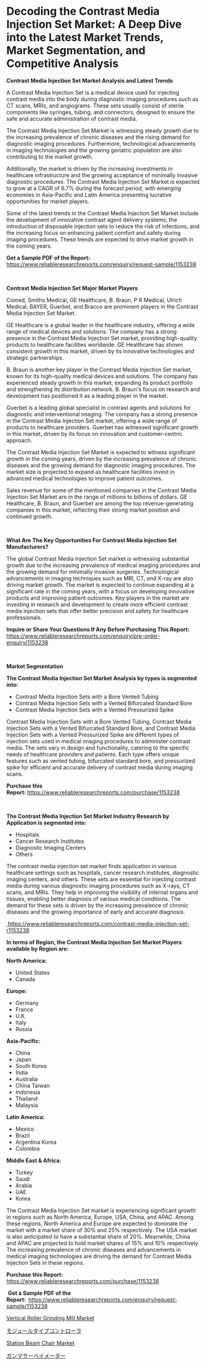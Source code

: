<p><h1>Decoding the Contrast Media Injection Set Market: A Deep Dive into the Latest Market Trends, Market Segmentation, and Competitive Analysis</h1></p><p><strong>Contrast Media Injection Set Market Analysis and Latest Trends</strong></p>
<p><p>A Contrast Media Injection Set is a medical device used for injecting contrast media into the body during diagnostic imaging procedures such as CT scans, MRIs, and angiograms. These sets usually consist of sterile components like syringes, tubing, and connectors, designed to ensure the safe and accurate administration of contrast media.</p><p>The Contrast Media Injection Set Market is witnessing steady growth due to the increasing prevalence of chronic diseases and the rising demand for diagnostic imaging procedures. Furthermore, technological advancements in imaging technologies and the growing geriatric population are also contributing to the market growth.</p><p>Additionally, the market is driven by the increasing investments in healthcare infrastructure and the growing acceptance of minimally invasive diagnostic procedures. The Contrast Media Injection Set Market is expected to grow at a CAGR of 6.7% during the forecast period, with emerging economies in Asia-Pacific and Latin America presenting lucrative opportunities for market players.</p><p>Some of the latest trends in the Contrast Media Injection Set Market include the development of innovative contrast agent delivery systems, the introduction of disposable injection sets to reduce the risk of infections, and the increasing focus on enhancing patient comfort and safety during imaging procedures. These trends are expected to drive market growth in the coming years.</p></p>
<p><strong>Get a Sample PDF of the Report:&nbsp;</strong> <a href="https://www.reliableresearchreports.com/enquiry/request-sample/1153238">https://www.reliableresearchreports.com/enquiry/request-sample/1153238</a></p>
<p>&nbsp;</p>
<p><strong>Contrast Media Injection Set Major Market Players</strong></p>
<p><p>Comed, Smiths Medical, GE Healthcare, B. Braun, P R Medical, Ulrich Medical, BAYER, Guerbet, and Bracco are prominent players in the Contrast Media Injection Set Market. </p><p>GE Healthcare is a global leader in the healthcare industry, offering a wide range of medical devices and solutions. The company has a strong presence in the Contrast Media Injection Set market, providing high-quality products to healthcare facilities worldwide. GE Healthcare has shown consistent growth in this market, driven by its innovative technologies and strategic partnerships.</p><p>B. Braun is another key player in the Contrast Media Injection Set market, known for its high-quality medical devices and solutions. The company has experienced steady growth in this market, expanding its product portfolio and strengthening its distribution network. B. Braun's focus on research and development has positioned it as a leading player in the market.</p><p>Guerbet is a leading global specialist in contrast agents and solutions for diagnostic and interventional imaging. The company has a strong presence in the Contrast Media Injection Set market, offering a wide range of products to healthcare providers. Guerbet has witnessed significant growth in this market, driven by its focus on innovation and customer-centric approach.</p><p>The Contrast Media Injection Set Market is expected to witness significant growth in the coming years, driven by the increasing prevalence of chronic diseases and the growing demand for diagnostic imaging procedures. The market size is projected to expand as healthcare facilities invest in advanced medical technologies to improve patient outcomes.</p><p>Sales revenue for some of the mentioned companies in the Contrast Media Injection Set Market are in the range of millions to billions of dollars. GE Healthcare, B. Braun, and Guerbet are among the top revenue-generating companies in this market, reflecting their strong market position and continued growth.</p></p>
<p>&nbsp;</p>
<p><strong>What Are The Key Opportunities For Contrast Media Injection Set Manufacturers?</strong></p>
<p><p>The global Contrast Media Injection Set market is witnessing substantial growth due to the increasing prevalence of medical imaging procedures and the growing demand for minimally invasive surgeries. Technological advancements in imaging techniques such as MRI, CT, and X-ray are also driving market growth. The market is expected to continue expanding at a significant rate in the coming years, with a focus on developing innovative products and improving patient outcomes. Key players in the market are investing in research and development to create more efficient contrast media injection sets that offer better precision and safety for healthcare professionals.</p></p>
<p><strong>Inquire or Share Your Questions If Any Before Purchasing This Report:</strong> <a href="https://www.reliableresearchreports.com/enquiry/pre-order-enquiry/1153238">https://www.reliableresearchreports.com/enquiry/pre-order-enquiry/1153238</a></p>
<p>&nbsp;</p>
<p><strong>Market Segmentation</strong></p>
<p><strong>The Contrast Media Injection Set Market Analysis by types is segmented into:</strong></p>
<p><ul><li>Contrast Media Injection Sets with a Bore Vented Tubing</li><li>Contrast Media Injection Sets with a Vented Bifurcated Standard Bore</li><li>Contrast Media Injection Sets with a Vented Pressurized Spike</li></ul></p>
<p><p>Contrast Media Injection Sets with a Bore Vented Tubing, Contrast Media Injection Sets with a Vented Bifurcated Standard Bore, and Contrast Media Injection Sets with a Vented Pressurized Spike are different types of injection sets used in medical imaging procedures to administer contrast media. The sets vary in design and functionality, catering to the specific needs of healthcare providers and patients. Each type offers unique features such as vented tubing, bifurcated standard bore, and pressurized spike for efficient and accurate delivery of contrast media during imaging scans.</p></p>
<p><strong>Purchase this Report:&nbsp;</strong><a href="https://www.reliableresearchreports.com/purchase/1153238">https://www.reliableresearchreports.com/purchase/1153238</a></p>
<p>&nbsp;</p>
<p><strong>The Contrast Media Injection Set Market Industry Research by Application is segmented into:</strong></p>
<p><ul><li>Hospitals</li><li>Cancer Research Institutes</li><li>Diagnostic Imaging Centers</li><li>Others</li></ul></p>
<p><p>The contrast media injection set market finds application in various healthcare settings such as hospitals, cancer research institutes, diagnostic imaging centers, and others. These sets are essential for injecting contrast media during various diagnostic imaging procedures such as X-rays, CT scans, and MRIs. They help in improving the visibility of internal organs and tissues, enabling better diagnosis of various medical conditions. The demand for these sets is driven by the increasing prevalence of chronic diseases and the growing importance of early and accurate diagnosis.</p></p>
<p><a href="https://www.reliableresearchreports.com/contrast-media-injection-set-r1153238">&nbsp;https://www.reliableresearchreports.com/contrast-media-injection-set-r1153238</a></p>
<p><strong>In terms of Region, the Contrast Media Injection Set Market Players available by Region are:</strong></p>
<p>
    <p> <strong> North America: </strong>
        <ul>
            <li>United States</li>
            <li>Canada</li>
        </ul>
        </p> 
    <p> <strong> Europe: </strong>
        <ul>
            <li>Germany</li>
            <li>France</li>
            <li>U.K.</li>
            <li>Italy</li>
            <li>Russia</li>
        </ul>
        </p> 
    <p> <strong> Asia-Pacific: </strong>
        <ul>
            <li>China</li>
            <li>Japan</li>
            <li>South Korea</li>
            <li>India</li>
            <li>Australia</li>
            <li>China Taiwan</li>
            <li>Indonesia</li>
            <li>Thailand</li>
            <li>Malaysia</li>
        </ul>
        </p> 
    <p> <strong> Latin America: </strong>
        <ul>
            <li>Mexico</li>
            <li>Brazil</li>
            <li>Argentina Korea</li>
            <li>Colombia</li>
        </ul>
        </p> 
    <p> <strong> Middle East & Africa: </strong>
        <ul>
            <li>Turkey</li>
            <li>Saudi</li>
            <li>Arabia</li>
            <li>UAE</li>
            <li>Korea</li>
        </ul>
    </p>
    </p>
<p><p>The Contrast Media Injection Set market is experiencing significant growth in regions such as North America, Europe, USA, China, and APAC. Among these regions, North America and Europe are expected to dominate the market with a market share of 30% and 25% respectively. The USA market is also anticipated to have a substantial share of 20%. Meanwhile, China and APAC are projected to hold market shares of 15% and 10% respectively. The increasing prevalence of chronic diseases and advancements in medical imaging technologies are driving the demand for Contrast Media Injection Sets in these regions.</p></p>
<p><strong>Purchase this Report: </strong><a href="https://www.reliableresearchreports.com/purchase/1153238">https://www.reliableresearchreports.com/purchase/1153238</a></p>
<p>&nbsp;<strong>Get a Sample PDF of the Report:&nbsp;&nbsp;</strong><a href="https://www.reliableresearchreports.com/enquiry/request-sample/1153238">https://www.reliableresearchreports.com/enquiry/request-sample/1153238</a></p>
<p><strong></strong></p>
<p><p><a href="https://github.com/singletonthaxterkelliehr2df/Market-Research-Report-List-3/blob/main/vertical-roller-grinding-mill-market.md">Vertical Roller Grinding Mill Market</a></p><p><a href="https://github.com/DeonBoer2023/Market-Research-Report-List-2/blob/main/5558860169814.md">モジュールタイプコントローラ</a></p><p><a href="https://github.com/ashman753/Market-Research-Report-List-2/blob/main/station-beam-chair-market.md">Station Beam Chair Market</a></p><p><a href="https://github.com/dawson566/Market-Research-Report-List-2/blob/main/8072772169813.md">ガンマサーベイメーター</a></p></p>